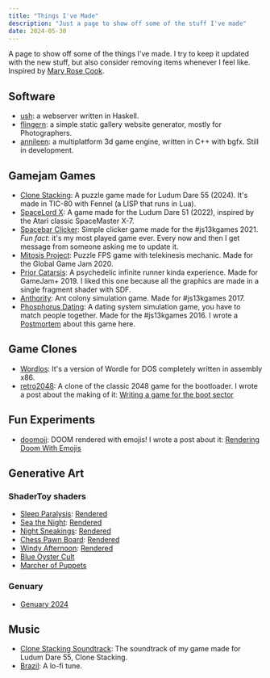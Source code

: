 ```yaml
---
title: "Things I've Made"
description: "Just a page to show off some of the stuff I've made"
date: 2024-05-30
---
```


A page to show off some of the things I've made. I try to keep it updated with the new stuff, but also consider removing items whenever I feel like. Inspired by [Mary Rose Cook](https://maryrosecook.com/blog/post/things-ive-made-and-done).

## Software

 - [ush](https://github.com/CrociDB/ush): a webserver written in Haskell.
 - [flingern](https://github.com/CrociDB/flingern): a simple static gallery website generator, mostly for Photographers.
 - [annileen](https://github.com/CrociDB/annileen): a multiplatform 3d game engine, written in C++ with bgfx. Still in development.

## Gamejam Games

 - [Clone Stacking](https://crocidb.itch.io/clone-stacking): A puzzle game made for Ludum Dare 55 (2024). It's made in TIC-80 with Fennel (a LISP that runs in Lua).
 - [SpaceLord X](https://crocidb.itch.io/spacelord-x): A game made for the Ludum Dare 51 (2022), inspired by the Atari classic SpaceMaster X-7.
 - [Spacebar Clicker](https://crocidb.itch.io/spacebar-clicker): Simple clicker game made for the #js13kgames 2021. _Fun fact_: it's my most played game ever. Every now and then I get message from someone asking me to update it.
 - [Mitosis Project](https://crocidb.itch.io/mitosis-project): Puzzle FPS game with telekinesis mechanic. Made for the Global Game Jam 2020.
 - [Prior Catarsis](https://crocidb.itch.io/prior-catharsis): A psychedelic infinite runner kinda experience. Made for GameJam+ 2019. I liked this one because all the graphics are made in a single fragment shader with SDF.
 - [Anthority](https://crocidb.itch.io/anthority): Ant colony simulation game. Made for #js13kgames 2017.
 - [Phosphorus Dating](https://crocidb.itch.io/phosphorus-dating): A dating system simulation game, you have to match people together. Made for the #js13kgames 2016. I wrote a [Postmortem](https://crocidb.com/post/postmortem-phosphorus-dating/) about this game here.

## Game Clones

 - [Wordlos](https://crocidb.itch.io/wordlos): It's a version of Wordle for DOS completely written in assembly x86.
 - [retro2048](https://crocidb.github.io/retro2048/): A clone of the classic 2048 game for the bootloader. I wrote a post about the making of it: [Writing a game for the boot sector](https://crocidb.com/post/bootsector-game/)

## Fun Experiments

 - [doomoji](https://github.com/CrociDB/doomoji): DOOM rendered with emojis! I wrote a post about it: [Rendering Doom With Emojis](https://crocidb.com/post/rendering-doom-with-emojis/)

## Generative Art

### ShaderToy shaders

 - [Sleep Paralysis](https://www.shadertoy.com/view/DdKGDV): [Rendered](https://www.youtube.com/watch?v=yIkdXOrQlTI)
 - [Sea the Night](https://www.shadertoy.com/view/ssG3Wt): [Rendered](https://www.youtube.com/watch?v=rDinlO6VkTM)
 - [Night Sneakings](https://www.shadertoy.com/view/tlVXRz): [Rendered](https://www.youtube.com/watch?v=1XoumiL3F9U)
 - [Chess Pawn Board](https://www.shadertoy.com/view/3dBSWy): [Rendered](https://www.youtube.com/watch?v=Mh-rI9BDRb8)
 - [Windy Afternoon](https://www.shadertoy.com/view/3lcGRS): [Rendered](https://www.youtube.com/watch?v=Ls-OPQnZCtU)
 - [Blue Oyster Cult](https://www.shadertoy.com/view/wdyGzV)
 - [Marcher of Puppets](https://www.shadertoy.com/view/WslGzM)

### Genuary

 - [Genuary 2024](/post/genuary-2024/)

## Music

 - [Clone Stacking Soundtrack](https://soundcloud.com/bruno-croci/clone-stacking): The soundtrack of my game made for Ludum Dare 55, Clone Stacking.
 - [Brazil](https://soundcloud.com/bruno-croci/brazil): A lo-fi tune.

